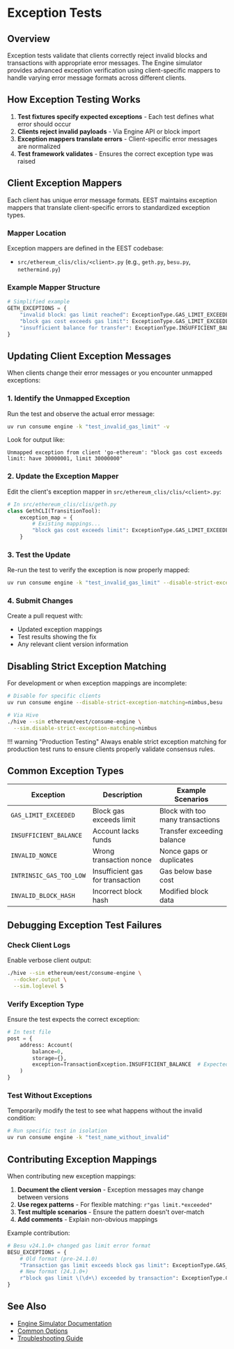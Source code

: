 # Exception Tests

## Overview

Exception tests validate that clients correctly reject invalid blocks and transactions with appropriate error messages. The Engine simulator provides advanced exception verification using client-specific mappers to handle varying error message formats across different clients.

## How Exception Testing Works

1. **Test fixtures specify expected exceptions** - Each test defines what error should occur
2. **Clients reject invalid payloads** - Via Engine API or block import
3. **Exception mappers translate errors** - Client-specific error messages are normalized
4. **Test framework validates** - Ensures the correct exception type was raised

## Client Exception Mappers

Each client has unique error message formats. EEST maintains exception mappers that translate client-specific errors to standardized exception types.

### Mapper Location

Exception mappers are defined in the EEST codebase:

- `src/ethereum_clis/clis/<client>.py` (e.g., `geth.py`, `besu.py`, `nethermind.py`)

### Example Mapper Structure

```python
# Simplified example
GETH_EXCEPTIONS = {
    "invalid block: gas limit reached": ExceptionType.GAS_LIMIT_EXCEEDED,
    "block gas cost exceeds gas limit": ExceptionType.GAS_LIMIT_EXCEEDED,
    "insufficient balance for transfer": ExceptionType.INSUFFICIENT_BALANCE,
}
```

## Updating Client Exception Messages

When clients change their error messages or you encounter unmapped exceptions:

### 1. Identify the Unmapped Exception

Run the test and observe the actual error message:

```bash
uv run consume engine -k "test_invalid_gas_limit" -v
```

Look for output like:

```text
Unmapped exception from client 'go-ethereum': "block gas cost exceeds limit: have 30000001, limit 30000000"
```

### 2. Update the Exception Mapper

Edit the client's exception mapper in `src/ethereum_clis/clis/<client>.py`:

```python
# In src/ethereum_clis/clis/geth.py
class GethCLI(TransitionTool):
    exception_map = {
        # Existing mappings...
        "block gas cost exceeds limit": ExceptionType.GAS_LIMIT_EXCEEDED,  # New mapping
    }
```

### 3. Test the Update

Re-run the test to verify the exception is now properly mapped:

```bash
uv run consume engine -k "test_invalid_gas_limit" --disable-strict-exception-matching=false
```

### 4. Submit Changes

Create a pull request with:

- Updated exception mappings
- Test results showing the fix
- Any relevant client version information

## Disabling Strict Exception Matching

For development or when exception mappings are incomplete:

```bash
# Disable for specific clients
uv run consume engine --disable-strict-exception-matching=nimbus,besu

# Via Hive
./hive --sim ethereum/eest/consume-engine \
  --sim.disable-strict-exception-matching=nimbus
```

!!! warning "Production Testing"
    Always enable strict exception matching for production test runs to ensure clients properly validate consensus rules.

## Common Exception Types

| Exception | Description | Example Scenarios |
|-----------|-------------|-------------------|
| `GAS_LIMIT_EXCEEDED` | Block gas exceeds limit | Block with too many transactions |
| `INSUFFICIENT_BALANCE` | Account lacks funds | Transfer exceeding balance |
| `INVALID_NONCE` | Wrong transaction nonce | Nonce gaps or duplicates |
| `INTRINSIC_GAS_TOO_LOW` | Insufficient gas for transaction | Gas below base cost |
| `INVALID_BLOCK_HASH` | Incorrect block hash | Modified block data |

## Debugging Exception Test Failures

### Check Client Logs

Enable verbose client output:

```bash
./hive --sim ethereum/eest/consume-engine \
  --docker.output \
  --sim.loglevel 5
```

### Verify Exception Type

Ensure the test expects the correct exception:

```python
# In test file
post = {
    address: Account(
        balance=0,
        storage={},
        exception=TransactionException.INSUFFICIENT_BALANCE  # Expected exception
    )
}
```

### Test Without Exceptions

Temporarily modify the test to see what happens without the invalid condition:

```bash
# Run specific test in isolation
uv run consume engine -k "test_name_without_invalid"
```

## Contributing Exception Mappings

When contributing new exception mappings:

1. **Document the client version** - Exception messages may change between versions
2. **Use regex patterns** - For flexible matching: `r"gas limit.*exceeded"`
3. **Test multiple scenarios** - Ensure the pattern doesn't over-match
4. **Add comments** - Explain non-obvious mappings

Example contribution:

```python
# Besu v24.1.0+ changed gas limit error format
BESU_EXCEPTIONS = {
    # Old format (pre-24.1.0)
    "Transaction gas limit exceeds block gas limit": ExceptionType.GAS_LIMIT_EXCEEDED,
    # New format (24.1.0+)
    r"block gas limit \(\d+\) exceeded by transaction": ExceptionType.GAS_LIMIT_EXCEEDED,
}
```

## See Also

- [Engine Simulator Documentation](./engine.md)
- [Common Options](../../hive/common_options.md)
- [Troubleshooting Guide](../../hive/troubleshooting.md)

